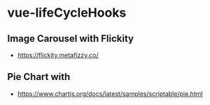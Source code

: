 # vue-lifeCycleHooks

## Image Carousel with Flickity

- https://flickity.metafizzy.co/

## Pie Chart with

- https://www.chartjs.org/docs/latest/samples/scriptable/pie.html
